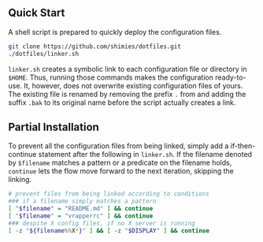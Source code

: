 ## Quick Start
A shell script is prepared to quickly deploy the configuration files.
```sh
git clone https://github.com/shimies/dotfiles.git
./dotfiles/linker.sh
```
`linker.sh` creates a symbolic link to each configuration file or directory in `$HOME`.
Thus, running those commands makes the configuration ready-to-use.
It, however, does not overwrite existing configuration files of yours.
The existing file is renamed by removing the prefix `.` from and adding the suffix `.bak` to its original name before the script actually creates a link.


## Partial Installation
To prevent all the configuration files from being linked, simply add a if-then-continue statement after the following in `linker.sh`.
If the filename denoted by `$filename` matches a pattern or a predicate on the filename holds, `continue` lets the flow move forward to the next iteration, skipping the linking.
```sh
# prevent files from being linked according to conditions
### if a filename simply matches a pattern
[ "$filename" = "README.md" ] && continue
[ "$filename" = "vrapperrc" ] && continue
### despite X config files, if no X server is running
[ -z "${filename%%X*}" ] && [ -z "$DISPLAY" ] && continue
```
